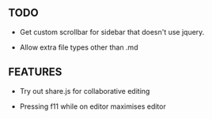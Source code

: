 TODO
----

  - Get custom scrollbar for sidebar that doesn't use jquery.

  - Allow extra file types other than .md


FEATURES
--------

  - Try out share.js for collaborative editing

  - Pressing f11 while on editor maximises editor
